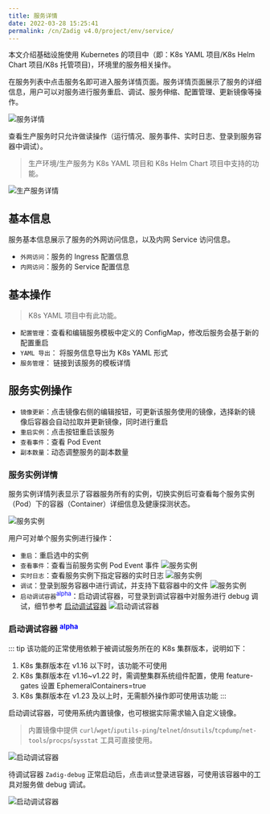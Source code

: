 ```yaml
---
title: 服务详情
date: 2022-03-28 15:25:41
permalink: /cn/Zadig v4.0/project/env/service/
---
```


本文介绍基础设施使用 Kubernetes 的项目中（即：K8s YAML 项目/K8s Helm Chart 项目/K8s 托管项目)，环境里的服务相关操作。

在服务列表中点击服务名即可进入服务详情页面。服务详情页面展示了服务的详细信息，用户可以对服务进行服务重启、调试、服务伸缩、配置管理、更新镜像等操作。

![服务详情](../../../../_images/service_detail.png)

查看生产服务时只允许做读操作（运行情况、服务事件、实时日志、登录到服务容器中调试）。

> 生产环境/生产服务为 K8s YAML 项目和 K8s Helm Chart 项目中支持的功能。

![生产服务详情](../../../../_images/prod_env_service_detail.png)
	
## 基本信息
服务基本信息展示了服务的外网访问信息，以及内网 Service 访问信息。

- `外网访问`：服务的 Ingress 配置信息
- `内网访问`：服务的 Service 配置信息

## 基本操作
> K8s YAML 项目中有此功能。

- `配置管理`：查看和编辑服务模板中定义的 ConfigMap，修改后服务会基于新的配置重启
- `YAML 导出`： 将服务信息导出为 K8s YAML 形式
- `服务管理`： 链接到该服务的模板详情

## 服务实例操作
- `镜像更新`：点击镜像右侧的编辑按钮，可更新该服务使用的镜像，选择新的镜像后容器会自动拉取并更新镜像，同时进行重启
- `重启实例`：点击按钮重启该服务
- `查看事件`：查看 Pod Event
- `副本数量`：动态调整服务的副本数量

### 服务实例详情

服务实例详情列表显示了容器服务所有的实例，切换实例后可查看每个服务实例（Pod）下的容器（Container）详细信息及健康探测状态。

![服务实例](../../../../_images/service_detail_1.png)

用户可对单个服务实例进行操作：

- `重启`：重启选中的实例
- `查看事件`：查看当前服务实例 Pod Event 事件
![服务实例](../../../../_images/show_pod_event_330.png)
- `实时日志`：查看服务实例下指定容器的实时日志
![服务实例](../../../../_images/show_k8s_service_log.png)
- `调试`：登录到服务容器中进行调试，并支持下载容器中的文件
![服务实例](../../../../_images/exec_to_pod.png)
- `启动调试容器`<sup style='color: blue'>alpha</sup>：启动调试容器，可登录到调试容器中对服务进行 debug 调试，细节参考 [启动调试容器](#启动调试容器-alpha)
![启动调试容器](../../../../_images/zadig_debug_1.png)

### 启动调试容器 <sup style='color: blue'>alpha</sup>

::: tip
该功能的正常使用依赖于被调试服务所在的 K8s 集群版本，说明如下：

1. K8s 集群版本在 v1.16 以下时，该功能不可使用
2. K8s 集群版本在 v1.16~v1.22 时，需调整集群系统组件配置，使用 feature-gates 设置 EphemeralContainers=true
3. K8s 集群版本在 v1.23 及以上时，无需额外操作即可使用该功能
:::

启动调试容器，可使用系统内置镜像，也可根据实际需求输入自定义镜像。
> 内置镜像中提供 `curl`/`wget`/`iputils-ping`/`telnet`/`dnsutils`/`tcpdump`/`net-tools`/`procps`/`sysstat` 工具可直接使用。

![启动调试容器](../../../../_images/zadig_debug_2.png)

待调试容器 `Zadig-debug` 正常启动后，点击`调试`登录进容器，可使用该容器中的工具对服务做 debug 调试。

![启动调试容器](../../../../_images/zadig_debug_3.png)
